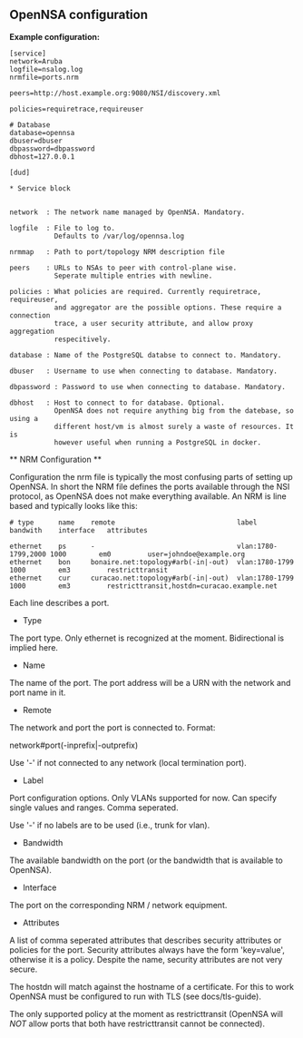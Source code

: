 OpenNSA configuration
---------------------


**Example configuration:**

```
[service]
network=Aruba
logfile=nsalog.log
nrmfile=ports.nrm

peers=http://host.example.org:9080/NSI/discovery.xml

policies=requiretrace,requireuser

# Database
database=opennsa
dbuser=dbuser
dbpassword=dbpassword
dbhost=127.0.0.1

[dud]

* Service block


network  : The network name managed by OpenNSA. Mandatory.

logfile  : File to log to.
           Defaults to /var/log/opennsa.log

nrmmap   : Path to port/topology NRM description file

peers    : URLs to NSAs to peer with control-plane wise.
           Seperate multiple entries with newline.

policies : What policies are required. Currently requiretrace, requireuser,
           and aggregator are the possible options. These require a connection
           trace, a user security attribute, and allow proxy aggregation
           respecitively.

database : Name of the PostgreSQL databse to connect to. Mandatory.

dbuser   : Username to use when connecting to database. Mandatory.

dbpassword : Password to use when connecting to database. Mandatory.

dbhost   : Host to connect to for database. Optional.
           OpenNSA does not require anything big from the datebase, so using a
           different host/vm is almost surely a waste of resources. It is
           however useful when running a PostgreSQL in docker.

```


** NRM Configuration **

Configuration the nrm file is typically the most confusing parts of setting up
OpenNSA. In short the NRM file defines the ports available through the NSI
protocol, as OpenNSA does not make everything available. An NRM is line based
and typically looks like this:

```
# type      name    remote                              label               bandwith    interface   attributes

ethernet    ps      -                                   vlan:1780-1799,2000 1000        em0         user=johndoe@example.org
ethernet    bon     bonaire.net:topology#arb(-in|-out)  vlan:1780-1799      1000        em3         restricttransit
ethernet    cur     curacao.net:topology#arb(-in|-out)  vlan:1780-1799      1000        em3         restricttransit,hostdn=curacao.example.net

```

Each line describes a port.

* Type

The port type. Only ethernet is recognized at the moment. Bidirectional is implied here.

* Name

The name of the port. The port address will be a URN with the network and port name in it.

* Remote

The network and port the port is connected to. Format:

network#port(-inprefix|-outprefix)

Use '-' if not connected to any network (local termination port).

* Label

Port configuration options. Only VLANs supported for now. Can specify single values and ranges. Comma seperated.

Use '-' if no labels are to be used (i.e., trunk for vlan).

* Bandwidth

The available bandwidth on the port (or the bandwidth that is available to OpenNSA).

* Interface

The port on the corresponding NRM / network equipment. 

* Attributes

A list of comma seperated attributes that describes security attributes or
policies for the port. Security attributes always have the form 'key=value',
otherwise it is a policy. Despite the name, security attributes are not very
secure.

The hostdn will match against the hostname of a certificate. For this to work
OpenNSA must be configured to run with TLS (see docs/tls-guide).

The only supported policy at the moment as restricttransit (OpenNSA will _NOT_
allow ports that both have restricttransit cannot be connected).

